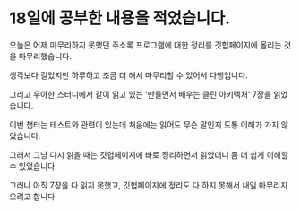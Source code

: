 # 18일에 공부한 내용을 적었습니다.
오늘은 어제 마무리하지 못했던 주소록 프로그램에 대한 정리를 깃헙페이지에 올리는 것을 마무리했습니다.  

생각보다 길었지만 하루하고 조금 더 해서 마무리할 수 있어서 다행입니다.  

그리고 우아한 스터디에서 같이 읽고 있는 '만들면서 배우는 클린 아키텍처' 7장을 읽었습니다.  

이번 챕터는 테스트와 관련이 있는데 처음에는 읽어도 무슨 말인지 도통 이해가 가지 않았습니다.  

그래서 그냥 다시 읽을 때는 깃헙페이지에 바로 정리하면서 읽었더니 좀 더 쉽게 이해할 수 있었습니다.  

그러나 아직 7장을 다 읽지 못했고, 깃헙페이지에 정리도 다 하지 못해서 내일 마무리지으려고 합니다.  
